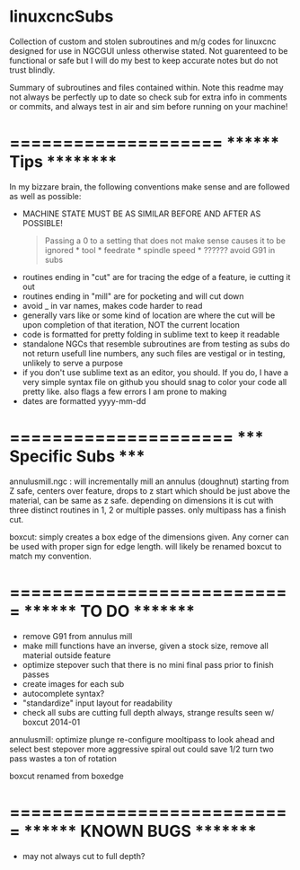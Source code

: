 linuxcncSubs
============

Collection of custom and stolen subroutines and m/g codes for linuxcnc
designed for use in NGCGUI unless otherwise stated.  Not guarenteed to be functional or safe but I will do my best to keep accurate notes but do not trust blindly.

Summary of subroutines and files contained within.  Note this readme may not always be perfectly up to date so check sub for extra info in comments or commits, and always test in air and sim before running on your machine!

====================
****** Tips ********
====================

In my bizzare brain, the following conventions make sense and are followed as well as possible:
* MACHINE STATE MUST BE AS SIMILAR BEFORE AND AFTER AS POSSIBLE!
    > Passing a 0 to a setting that does not make sense causes it to be ignored
        * tool
        * feedrate
        * spindle speed
        * ??????
    > avoid G91 in subs 
* routines ending in "cut" are for tracing the edge of a feature, ie cutting it out
* routines ending in "mill" are for pocketing and will cut down
* avoid _ in var names, makes code harder to read
* generally vars like <rad> or some kind of location are where the cut will be upon completion of that iteration, NOT the current location
* code is formatted for pretty folding in sublime text to keep it readable
* standalone NGCs that resemble subroutines are from testing as subs do not return usefull line numbers, any such files are vestigal or in testing, unlikely to serve a purpose
* if you don't use sublime text as an editor, you should.  If you do,  I have a very simple syntax file on github you should snag to color your code all pretty like. also flags a few errors I am prone to making
* dates are formatted yyyy-mm-dd

=====================
*** Specific Subs ***
=====================

annulusmill.ngc : will incrementally mill an annulus (doughnut) starting from Z safe, centers over feature, drops to z start which should be just above the material, can be same as z safe.  depending on dimensions it is cut with three distinct routines in 1, 2 or multiple passes.  only multipass has a finish cut.

boxcut: simply creates a box edge of the dimensions given.  Any corner can be used with proper sign for edge length.  will likely be renamed boxcut to match my convention.

===========================
******    TO DO     *******
===========================

* remove G91 from annulus mill
* make mill functions have an inverse, given a stock size, remove all material outside feature
* optimize stepover such that there is no mini final pass prior to finish passes
* create images for each sub
* autocomplete syntax?
* "standardize" input layout for readability
* check all subs are cutting full depth always, strange results seen w/ boxcut 2014-01

annulusmill: optimize plunge
  re-configure mooltipass to look ahead and select best stepover
  more aggressive spiral out could save 1/2 turn
  two pass wastes a ton of rotation

boxcut
    renamed from boxedge

===========================
******  KNOWN BUGS  *******
===========================

* may not always cut to full depth?